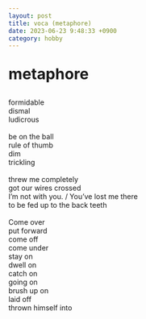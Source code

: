 ```yaml
---
layout: post
title: voca (metaphore)
date: 2023-06-23 9:48:33 +0900
category: hobby
---
```

<p style="font-size:30px;"><b> metaphore </b></p>
formidable
<br/>
dismal
<br/>
ludicrous
<br/>
<br/>
be on the ball
<br/>
rule of thumb
<br/>
dim
<br/>
trickling
<br/>
<br/>
threw me completely
<br/>
got our wires crossed
<br/>
I’m not with you. / You’ve lost me there
<br/>
to be fed up to the back teeth
<br/>
<br/>
Come over
<br/>
put forward
<br/>
come off
<br/>
come under
<br/>
stay on
<br/>
dwell on
<br/>
catch on
<br/>
going on
<br/>
brush up on
<br/>
laid off 
<br/>
thrown himself into
